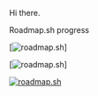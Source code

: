 Hi there.

Roadmap.sh progress

[![roadmap.sh](https://roadmap.sh/card/wide/67a40e90f863343482468d3b?variant=dark)]

[![roadmap.sh](https://roadmap.sh/card/tall/67a40e90f863343482468d3b?variant=dark&roadmaps=ai-data-scientist%2Cfull-stack)]


<a href="https://roadmap.sh"><img src="https://roadmap.sh/card/tall/67a40e90f863343482468d3b?variant=dark&roadmaps=ai-data-scientist%2Cfull-stack" alt="roadmap.sh"/></a>
